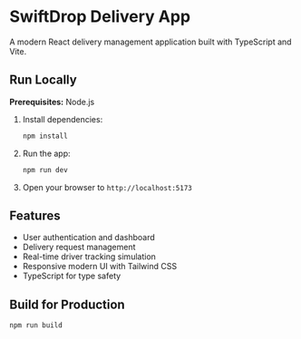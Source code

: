 # SwiftDrop Delivery App

A modern React delivery management application built with TypeScript and Vite.

## Run Locally

**Prerequisites:** Node.js

1. Install dependencies:

   ```bash
   npm install
   ```

2. Run the app:

   ```bash
   npm run dev
   ```

3. Open your browser to `http://localhost:5173`

## Features

- User authentication and dashboard
- Delivery request management
- Real-time driver tracking simulation
- Responsive modern UI with Tailwind CSS
- TypeScript for type safety

## Build for Production

```bash
npm run build
```
